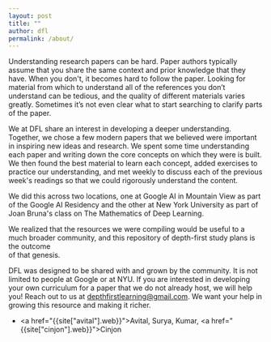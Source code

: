 ```yaml
---
layout: post
title: ""
author: dfl
permalink: /about/
---
```


Understanding research papers can be hard. Paper authors typically assume that 
you share the same context and prior knowledge that they have. When you don't, 
it becomes hard to follow the paper. Looking for material from which to 
understand all of the references you don’t understand can be tedious, and the 
quality of different materials varies greatly. Sometimes it’s not even clear 
what to start searching to clarify parts of the paper.

We at DFL share an interest in developing a deeper understanding. Together, we 
chose a few modern papers that we believed were important in inspiring new ideas 
and research. We spent some time understanding each paper and writing down the 
core concepts on which they were is built. We then found the best material to 
learn each concept, added exercises to practice our understanding, and met 
weekly to discuss each of the previous week's readings so that we could 
rigorously understand the content. 

We did this across two locations, one at Google AI in Mountain View as part of 
the Google AI Residency and the other at New York University as part of Joan 
Bruna's class on The Mathematics of Deep Learning.

We realized that the resources we were compiling would be useful to a much 
broader community, and this repository of depth-first study plans is the outcome  
of that genesis.

DFL was designed to be shared with and grown by the community. It is not limited
to people at Google or at NYU. If you are interested in developing your own 
curriculum for a paper that we do not already host, we will help you! Reach out
to us at depthfirstlearning@gmail.com. We want your help in growing this resource
and making it richer.

- <a href="{{site["avital"].web}}">Avital</a>, Surya, Kumar, <a href="{{site["cinjon"].web}}">Cinjon</a>